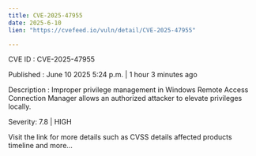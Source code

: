 ```yaml
---
title: CVE-2025-47955
date: 2025-6-10
lien: "https://cvefeed.io/vuln/detail/CVE-2025-47955"

---
```


CVE ID : CVE-2025-47955

Published :  June 10
2025
5:24 p.m. | 1 hour
3 minutes ago

Description : Improper privilege management in Windows Remote Access Connection Manager allows an authorized attacker to elevate privileges locally.

Severity: 7.8 | HIGH

Visit the link for more details
such as CVSS details
affected products
timeline
and more...
